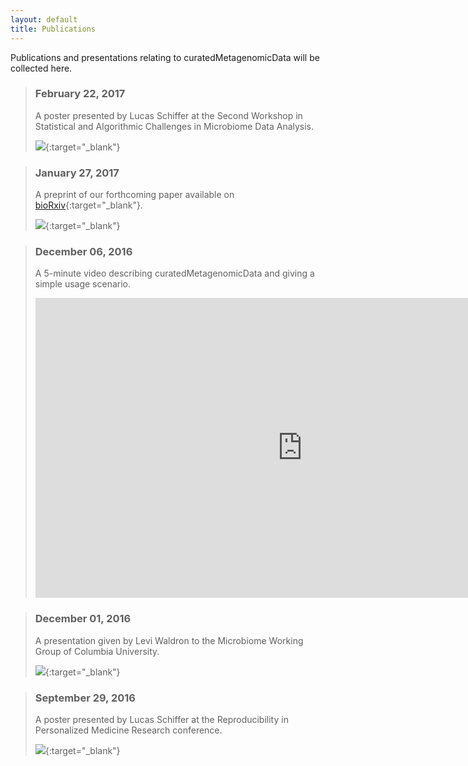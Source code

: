 ```yaml
---
layout: default
title: Publications
---
```

Publications and presentations relating to curatedMetagenomicData will be collected here.

> ### February 22, 2017
>
> A poster presented by Lucas Schiffer at the Second Workshop in Statistical and Algorithmic Challenges in Microbiome Data Analysis.
>
> [![](/curatedMetagenomicData/assets/img/SchifferLucas-Poster3-Small.png)](/curatedMetagenomicData/assets/img/SchifferLucas-Poster2.png){:target="_blank"}

> ### January 27, 2017
>
> A preprint of our forthcoming paper available on [bioRxiv](http://biorxiv.org/content/early/2017/01/27/103085){:target="_blank"}.
>
> [![](/curatedMetagenomicData/assets/img/paper.png)](http://biorxiv.org/content/biorxiv/early/2017/01/27/103085.full.pdf){:target="_blank"}

<blockquote>
<h3>December 06, 2016</h3>
<p>A 5-minute video describing curatedMetagenomicData and giving a simple usage scenario.</p>
<p><iframe width="853" height="480" src="https://www.youtube-nocookie.com/embed/ZAbaXAQpZPE?rel=0&amp;showinfo=0" frameborder="0" allowfullscreen></iframe></p>
</blockquote>

> ### December 01, 2016
>
> A presentation given by Levi Waldron to the Microbiome Working Group of Columbia University.
>
> [![](/curatedMetagenomicData/assets/img/2016-11-24_Columbia_curatedMetagenomicData.png)](/curatedMetagenomicData/assets/ppt/2016-11-24_Columbia_curatedMetagenomicData.pptx){:target="_blank"}

> ### September 29, 2016
>
> A poster presented by Lucas Schiffer at the Reproducibility in Personalized Medicine Research conference.
>
> [![](/curatedMetagenomicData/assets/img/SchifferLucas-Poster-Small.png)](/curatedMetagenomicData/assets/img/SchifferLucas-Poster.png){:target="_blank"}
